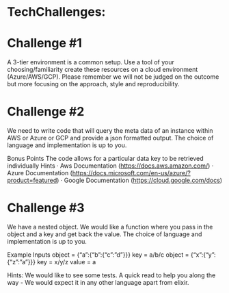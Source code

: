 # TechChallenges: 

# Challenge #1
A 3-tier environment is a common setup. Use a tool of your choosing/familiarity create these resources on a cloud environment (Azure/AWS/GCP). Please remember we will not be judged on the outcome but more focusing on the approach, style and reproducibility.

# Challenge #2
We need to write code that will query the meta data of an instance within AWS or Azure or GCP and provide a json formatted output. 
The choice of language and implementation is up to you.

Bonus Points
The code allows for a particular data key to be retrieved individually
Hints
·         Aws Documentation (https://docs.aws.amazon.com/)
·         Azure Documentation (https://docs.microsoft.com/en-us/azure/?product=featured)
·         Google Documentation (https://cloud.google.com/docs)

# Challenge #3
We have a nested object. We would like a function where you pass in the object and a key and get back the value. 
The choice of language and implementation is up to you.

Example Inputs
object = {“a”:{“b”:{“c”:”d”}}}
key = a/b/c
object = {“x”:{“y”:{“z”:”a”}}}
key = x/y/z
value = a

Hints:
We would like to see some tests. 
A quick read to help you along the way - We would expect it in any other language apart from elixir.
